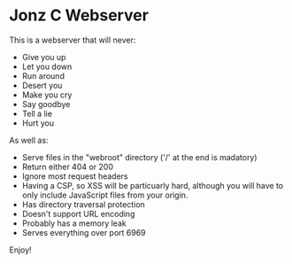 # Jonz C Webserver

This is a webserver that will never:

 - Give you up
 - Let you down
 - Run around
 - Desert you
 - Make you cry
 - Say goodbye
 - Tell a lie
 - Hurt you

As well as:

 - Serve files in the "webroot" directory ('/' at the end is madatory)
 - Return either 404 or 200
 - Ignore most request headers
 - Having a CSP, so XSS will be particuarly hard, although you will have to only include JavaScript files from your origin.
 - Has directory traversal protection
 - Doesn't support URL encoding
 - Probably has a memory leak
 - Serves everything over port 6969

Enjoy!

